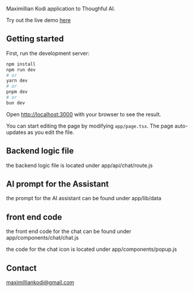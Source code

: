 Maximillian Kodi application to Thoughful AI.

Try out the live demo  [here](https://thoughtfulai.vercel.app/) 

## Getting started

First, run the development server:

```bash
npm install
npm run dev
# or
yarn dev
# or
pnpm dev
# or
bun dev
```

Open [http://localhost:3000](http://localhost:3000) with your browser to see the result.

You can start editing the page by modifying `app/page.tsx`. The page auto-updates as you edit the file.


## Backend logic file

the backend logic file is located under app/api/chat/route.js

## AI prompt for the Assistant
the prompt for the AI assistant can be found under app/lib/data

## front end code
the front end code for the chat can be found under app/components/chat/chat.js

the code for the chat icon is located under app/components/popup.js

## Contact
maximilliankodi@gmail.com

